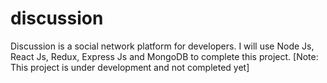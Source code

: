 # discussion
Discussion is a social network platform for developers. I will use Node Js, React Js, Redux, Express Js and MongoDB to complete this project. [Note: This project is under development and not completed yet]
